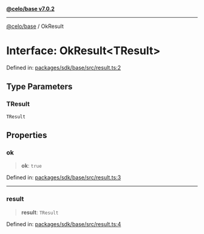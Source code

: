 [**@celo/base v7.0.2**](../README.md)

***

[@celo/base](../README.md) / OkResult

# Interface: OkResult\<TResult\>

Defined in: [packages/sdk/base/src/result.ts:2](https://github.com/celo-org/developer-tooling/blob/master/packages/sdk/base/src/result.ts#L2)

## Type Parameters

### TResult

`TResult`

## Properties

### ok

> **ok**: `true`

Defined in: [packages/sdk/base/src/result.ts:3](https://github.com/celo-org/developer-tooling/blob/master/packages/sdk/base/src/result.ts#L3)

***

### result

> **result**: `TResult`

Defined in: [packages/sdk/base/src/result.ts:4](https://github.com/celo-org/developer-tooling/blob/master/packages/sdk/base/src/result.ts#L4)
